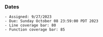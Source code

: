 ### Dates

    - Assigned: 9/27/2023
    - Due: Sunday October 08 23:59:00 PDT 2023
    - Line coverage bar: 80
    - Function coverage bar: 85

